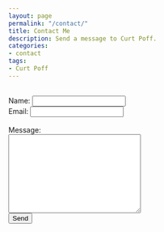 ```yaml
---
layout: page
permalink: "/contact/"
title: Contact Me
description: Send a message to Curt Poff.
categories:
- contact
tags:
- Curt Poff
---
```

<br/>

<form name="contact" method="POST" data-netlify="true">
<label>Name: <input type="text" name="name"></label><br/>
<label>Email: <input type="email" name="email"></label><br/><br/>
<label>Message:<br/><textarea name="message" rows="10" cols="30"></textarea></label><br/>
<button type="submit">Send</button
</form>